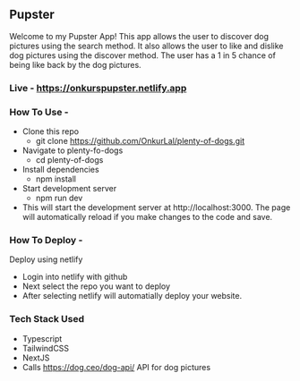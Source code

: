## Pupster

Welcome to my Pupster App! This app allows the user to discover dog pictures using the search method. It also allows the user to like and dislike dog pictures using the discover method. The user has a 1 in 5 chance of being like back by the dog pictures.

### Live - https://onkurspupster.netlify.app

### How To Use -

- Clone this repo
  - git clone https://github.com/OnkurLal/plenty-of-dogs.git
- Navigate to plenty-fo-dogs
  - cd plenty-of-dogs
- Install dependencies
  - npm install
- Start development server
  - npm run dev
- This will start the development server at http://localhost:3000. The page will automatically reload if you make changes to the code and save.

### How To Deploy -

Deploy using netlify

- Login into netlify with github
- Next select the repo you want to deploy
- After selecting netlify will automatially deploy your website.

### Tech Stack Used

- Typescript
- TailwindCSS
- NextJS
- Calls https://dog.ceo/dog-api/ API for dog pictures

